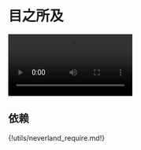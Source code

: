 # 目之所及
<video width=50% src="http://scratch3-files.just4fun.site/eye_light.mp4" controls="controls"></video>

## 依赖

{!utils/neverland_require.md!}
